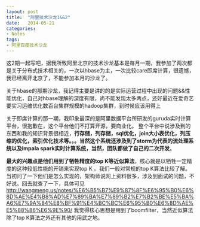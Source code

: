 ```yaml
---
layout: post
title:  "阿里技术沙龙1&&2"
date:   2014-05-21
categories: 
- Notes 
tags:
- 阿里百度技术沙龙
---
```


这2期一起写吧，据我所致阿里北京的技术沙龙基本是每月一期，我参加了两次都是关于分布式技术相关的，一次以hbase为主，一次比较care即席计算，很遗憾，我已经离开北京了，不能参加本月的沙龙了。


关于hbase的那期沙龙，我记得主要是讲的的是实际运营过程中出现的问题&&性能优化，自己对hbase理解的深度有限，尚不能发现太多两点，还好最近在爱奇艺要实习运维优化数百台集群规模的hadoop集群，到时候应该用得上

关于即席计算的那一期，我印象最深的是阿里数据平台所研发的guruda实时计算平台，很抱歉在，这个平台他们不打算开源，要商业化。
整个平台中说涉及到的东西和我的知识背景很相近，**行存储，列存储，sql优化，join大小表优化，列压缩的优化，索引优化技术等。。。当然这个系统还涉及到了storm为代表的流处理系统以及impala spark实时计算系统，当然，团队都做了自己的二次开发**。

**最大的兴趣点是他们用到了牺牲精度的top K等近似算法**，核心就是以牺牲一定精度的这种较低性能的开销来实现top K 。我们一般对常规的top K算法比较了解。当初问了一下他们是怎么实现的，架构师说网上资料很多，涉及到面试的问题，不好说。回去就查了一下，具体可见
http://wangmeng.us/notes/%E6%B5%B7%E9%87%8F%E6%95%B0%E6%8D%AE%E4%B8%AD%E7%89%BA%E7%89%B2%E7%B2%BE%E5%BA%A6%E7%9A%84%E8%BF%91%E4%BC%BC%E6%95%B0%E6%8D%AE%E5%88%86%E6%9E%90/
我觉得核心思想是用到了boomfilter，当然近似算法除了top K算法之外还有其他的用武之地。
